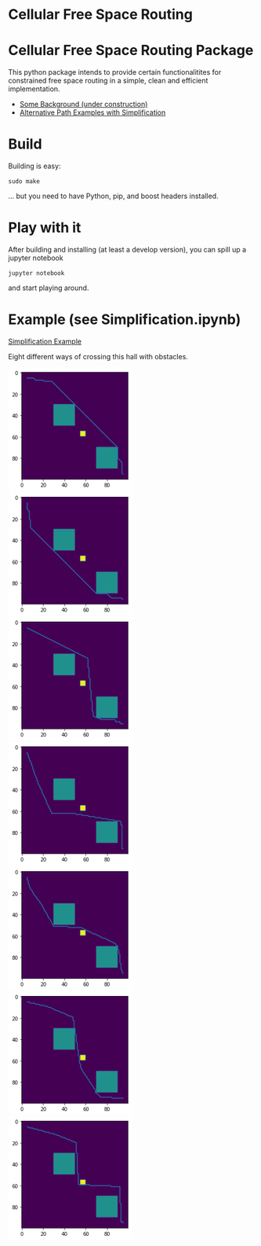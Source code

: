 Cellular Free Space Routing
====================

# Cellular Free Space Routing Package

This python package intends to provide certain functionalitites for constrained free space routing in a simple, clean and efficient implementation. 

- [Some Background (under construction)](docs/docs.md)
- [Alternative Path Examples with Simplification](docs/simplification.md)

# Build
Building is easy:

```
sudo make
```

... but you need to have Python, pip, and boost headers installed.

# Play with it
After building and installing (at least a develop version), you can spill up a jupyter notebook
```
jupyter notebook
```
and start playing around.

# Example (see Simplification.ipynb)

[Simplification Example](docs/simplification.md)

Eight different ways of crossing this hall with obstacles.

![](docs/output_5_0.png)
![](docs/output_5_1.png)
![](docs/output_5_2.png)
![](docs/output_5_3.png)
![](docs/output_5_4.png)
![](docs/output_5_6.png)
![](docs/output_5_8.png)
